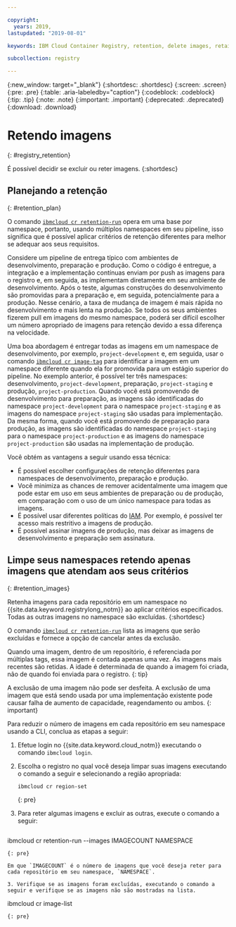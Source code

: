 ```yaml
---

copyright:
  years: 2019,
lastupdated: "2019-08-01"

keywords: IBM Cloud Container Registry, retention, delete images, retain images

subcollection: registry

---
```


{:new_window: target="_blank"}
{:shortdesc: .shortdesc}
{:screen: .screen}
{:pre: .pre}
{:table: .aria-labeledby="caption"}
{:codeblock: .codeblock}
{:tip: .tip}
{:note: .note}
{:important: .important}
{:deprecated: .deprecated}
{:download: .download}

# Retendo imagens
{: #registry_retention}

É possível decidir se excluir ou reter imagens.
{:shortdesc}

## Planejando a retenção
{: #retention_plan}

O comando [`ibmcloud cr retention-run`](/docs/services/Registry?topic=container-registry-cli-plugin-containerregcli#bx_cr_retention_run) opera em uma base por namespace, portanto, usando múltiplos namespaces em seu pipeline, isso significa que é possível aplicar critérios de retenção diferentes para melhor se adequar aos seus requisitos.

Considere um pipeline de entrega típico com ambientes de desenvolvimento, preparação e produção. Como o código é entregue, a integração e a implementação contínuas enviam por push as imagens para o registro e, em seguida, as implementam diretamente em seu ambiente de desenvolvimento. Após o teste, algumas construções do desenvolvimento são promovidas para a preparação e, em seguida, potencialmente para a produção. Nesse cenário, a taxa de mudança de imagem é mais rápida no desenvolvimento e mais lenta na produção. Se todos os seus ambientes fizerem pull em imagens do mesmo namespace, poderá ser difícil escolher um número apropriado de imagens para retenção devido a essa diferença na velocidade.

Uma boa abordagem é entregar todas as imagens em um namespace de desenvolvimento, por exemplo, `project-development` e, em seguida, usar o comando [`ibmcloud cr image-tag`](/docs/services/Registry?topic=container-registry-cli-plugin-containerregcli#bx_cr_image_tag) para identificar a imagem em um namespace diferente quando ela for promovida para um estágio superior do pipeline. No exemplo anterior, é possível ter três namespaces: desenvolvimento, `project-development`, preparação, `project-staging` e produção,
`project-production`. Quando você está promovendo de desenvolvimento para preparação, as imagens são identificadas do namespace `project-development` para o namespace `project-staging`
e as imagens do namespace `project-staging` são usadas para implementação. Da mesma forma, quando você está promovendo de preparação para produção, as imagens são identificadas do namespace `project-staging` para o namespace `project-production` e as imagens do namespace `project-production` são usadas na implementação de produção.

Você obtém as vantagens a seguir usando essa técnica:

* É possível escolher configurações de retenção diferentes para namespaces de desenvolvimento, preparação e produção.
* Você minimiza as chances de remover acidentalmente uma imagem que pode estar em uso em seus ambientes de preparação ou de produção, em comparação com o uso de um único namespace para todas as imagens.
* É possível usar diferentes políticas do [IAM](/docs/services/Registry?topic=registry-iam). Por exemplo, é possível ter acesso mais restritivo a imagens de produção.
* É possível assinar imagens de produção, mas deixar as imagens de desenvolvimento e preparação sem assinatura.

## Limpe seus namespaces retendo apenas imagens que atendam aos seus critérios
{: #retention_images}

Retenha imagens para cada repositório em um namespace no {{site.data.keyword.registrylong_notm}} ao aplicar critérios especificados. Todas as outras imagens no namespace são excluídas.
{:shortdesc}

O comando [`ibmcloud cr retention-run`](/docs/services/Registry?topic=container-registry-cli-plugin-containerregcli#bx_cr_retention_run) lista as imagens que serão excluídas e fornece a opção de cancelar antes da exclusão.

Quando uma imagem, dentro de um repositório, é referenciada por múltiplas tags, essa imagem é contada apenas uma vez. As imagens mais recentes são retidas. A idade é determinada de quando a imagem foi criada, não de quando foi enviada para o registro.
{: tip}

A exclusão de uma imagem não pode ser desfeita. A exclusão de uma imagem que está sendo usada por uma implementação existente pode causar falha de aumento de capacidade, reagendamento ou ambos.
{: important}

Para reduzir o número de imagens em cada repositório em seu namespace usando a CLI, conclua as etapas a seguir:

1. Efetue login no {{site.data.keyword.cloud_notm}} executando o comando `ibmcloud login`.
2. Escolha o registro no qual você deseja limpar suas imagens executando o comando a seguir e selecionando a região apropriada:

   ```
   ibmcloud cr region-set
   ```
   {: pre}

3. Para reter algumas imagens e excluir as outras, execute o comando a seguir:

   ```
  ibmcloud cr retention-run --images IMAGECOUNT NAMESPACE
   ```
   {: pre}

   Em que `IMAGECOUNT` é o número de imagens que você deseja reter para cada repositório em seu namespace, `NAMESPACE`.

3. Verifique se as imagens foram excluídas, executando o comando a seguir e verifique se as imagens não são mostradas na lista.

   ```
   ibmcloud cr image-list
   ```
   {: pre}
